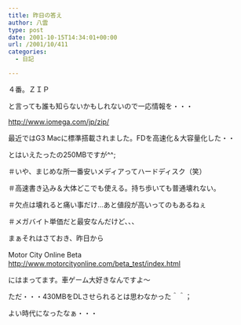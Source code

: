 ```yaml
---
title: 昨日の答え
author: 八雲
type: post
date: 2001-10-15T14:34:01+00:00
url: /2001/10/411
categories:
  - 日記

---
```

４番。ＺＩＰ

と言っても誰も知らないかもしれないので一応情報を・・・
  
http://www.iomega.com/jp/zip/
  
最近ではG3 Macに標準搭載されました。FDを高速化＆大容量化した・・
  
とはいえたったの250MBですが^^;
  
＃いや、まじめな所一番安いメディアってハードディスク（笑）
  
＃高速書き込み＆大体どこでも使える。持ち歩いても普通壊れない。
  
＃欠点は壊れると痛い事だけ…あと値段が高いってのもあるねぇ
  
＃メガバイト単価だと最安なんだけど、、、

まぁそれはさておき、昨日から
  
Motor City Online Beta　 http://www.motorcityonline.com/beta_test/index.html
  
にはまってます。車ゲーム大好きなんですよ～
  
ただ・・・430MBをDLさせられるとは思わなかった＾＾；
  
よい時代になったなぁ・・・